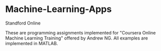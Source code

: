 # Machine-Learning-Apps
Standford Online


These are programming assignments implemented for "Coursera Online Machine Learning Training" offered by Andrew NG. 
All examples are implemented in MATLAB.
